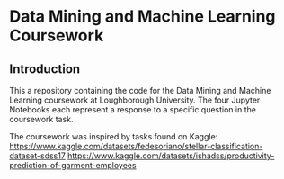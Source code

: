 # Data Mining and Machine Learning Coursework

## Introduction

This a repository containing the code for the Data Mining and Machine Learning coursework at Loughborough University. The four Jupyter Notebooks each represent a response to a specific question in the coursework task.

The coursework was inspired by tasks found on Kaggle:
https://www.kaggle.com/datasets/fedesoriano/stellar-classification-dataset-sdss17
https://www.kaggle.com/datasets/ishadss/productivity-prediction-of-garment-employees
